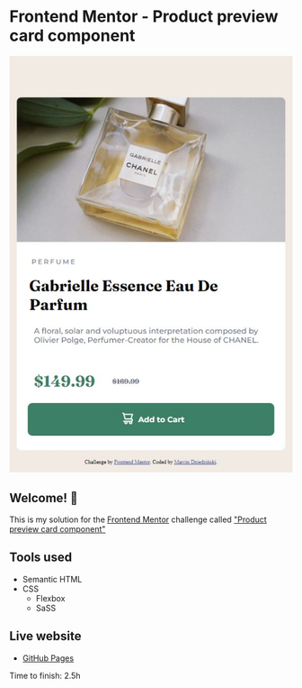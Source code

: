 # Frontend Mentor - Product preview card component

![Design preview for the Product preview card component coding challenge](./design/mobile-preview.jpg)

## Welcome! 👋

This is my solution for the [Frontend Mentor](https://www.frontendmentor.io) challenge called ["Product preview card component"](https://www.frontendmentor.io/challenges/product-preview-card-component-GO7UmttRfa)



## Tools used
- Semantic HTML
- CSS 
  - Flexbox
  - SaSS


## Live website

- [GitHub Pages](https://mdziedzinski.github.io/product-preview-card-component/)




Time to finish: 2.5h
